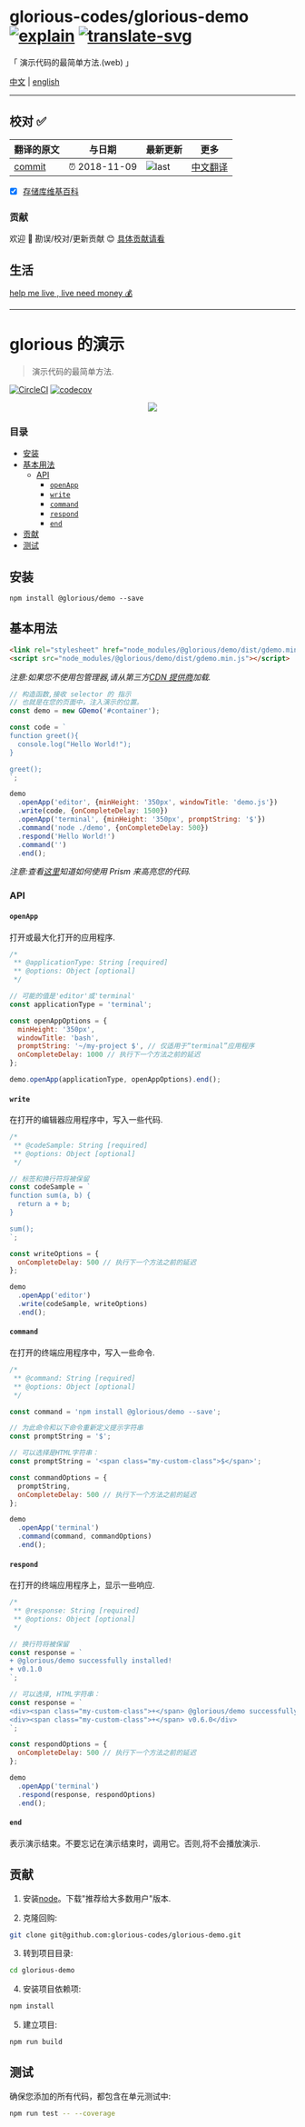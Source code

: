 # glorious-codes/glorious-demo [![explain]][source] [![translate-svg]][translate-list]

<!-- [![size-img]][size] -->

[explain]: http://llever.com/explain.svg
[source]: https://github.com/chinanf-boy/Source-Explain
[translate-svg]: http://llever.com/translate.svg
[translate-list]: https://github.com/chinanf-boy/chinese-translate-list
[size-img]: https://packagephobia.now.sh/badge?p=Name
[size]: https://packagephobia.now.sh/result?p=Name

「 演示代码的最简单方法.(web) 」

[中文](./readme.md) | [english](https://github.com/glorious-codes/glorious-demo)

---

## 校对 ✅

<!-- doc-templite START generated -->
<!-- repo = 'glorious-codes/glorious-demo' -->
<!-- commit = '5d43a5166803eba6fc5525979f6441569793332b' -->
<!-- time = '2018-11-09' -->

| 翻译的原文 | 与日期        | 最新更新 | 更多                       |
| ---------- | ------------- | -------- | -------------------------- |
| [commit]   | ⏰ 2018-11-09 | ![last]  | [中文翻译][translate-list] |

[last]: https://img.shields.io/github/last-commit/glorious-codes/glorious-demo.svg
[commit]: https://github.com/glorious-codes/glorious-demo/tree/5d43a5166803eba6fc5525979f6441569793332b

<!-- doc-templite END generated -->

- [x] [存储库维基百科](https://github.com/chinanf-boy/glorious-demo-zh/wiki)

### 贡献

欢迎 👏 勘误/校对/更新贡献 😊 [具体贡献请看](https://github.com/chinanf-boy/chinese-translate-list#贡献)

## 生活

[help me live , live need money 💰](https://github.com/chinanf-boy/live-need-money)

---

# glorious 的演示

> 演示代码的最简单方法.

[![CircleCI](https://circleci.com/gh/glorious-codes/glorious-demo.svg?style=svg)](https://circleci.com/gh/glorious-codes/glorious-demo)
[![codecov](https://codecov.io/gh/glorious-codes/glorious-demo/branch/master/graph/badge.svg)](https://codecov.io/gh/glorious-codes/glorious-demo)

<p align="center">
  <img src="https://user-images.githubusercontent.com/4738687/44633197-01fa4900-a95e-11e8-9b53-66e9043e2533.gif" />
</p>

### 目录

<!-- START doctoc generated TOC please keep comment here to allow auto update -->
<!-- DON'T EDIT THIS SECTION, INSTEAD RE-RUN doctoc TO UPDATE -->


- [安装](#%E5%AE%89%E8%A3%85)
- [基本用法](#%E5%9F%BA%E6%9C%AC%E7%94%A8%E6%B3%95)
  - [API](#api)
    - [`openApp`](#openapp)
    - [`write`](#write)
    - [`command`](#command)
    - [`respond`](#respond)
    - [`end`](#end)
- [贡献](#%E8%B4%A1%E7%8C%AE)
- [测试](#%E6%B5%8B%E8%AF%95)

<!-- END doctoc generated TOC please keep comment here to allow auto update -->

## 安装

```
npm install @glorious/demo --save
```

## 基本用法

```html
<link rel="stylesheet" href="node_modules/@glorious/demo/dist/gdemo.min.css" />
<script src="node_modules/@glorious/demo/dist/gdemo.min.js"></script>
```

_注意:如果您不使用包管理器,请从第三方[CDN 提供商](https://github.com/chinanf-boy/glorious-demo-zh/wiki/CDN-Providers-zh)加载._

```javascript
// 构造函数,接收 selector 的 指示
// 也就是在您的页面中，注入演示的位置。
const demo = new GDemo('#container');

const code = `
function greet(){
  console.log("Hello World!");
}

greet();
`;

demo
  .openApp('editor', {minHeight: '350px', windowTitle: 'demo.js'})
  .write(code, {onCompleteDelay: 1500})
  .openApp('terminal', {minHeight: '350px', promptString: '$'})
  .command('node ./demo', {onCompleteDelay: 500})
  .respond('Hello World!')
  .command('')
  .end();
```

_注意:查看[这里](https://github.com/chinanf-boy/glorious-demo-zh/wiki/Syntax-highlight-zh)知道如何使用 Prism 来高亮您的代码._

### API

#### `openApp`

打开或最大化打开的应用程序.

```javascript
/*
 ** @applicationType: String [required]
 ** @options: Object [optional]
 */

// 可能的值是'editor'或'terminal'
const applicationType = 'terminal';

const openAppOptions = {
  minHeight: '350px',
  windowTitle: 'bash',
  promptString: '~/my-project $', // 仅适用于“terminal”应用程序
  onCompleteDelay: 1000 // 执行下一个方法之前的延迟
};

demo.openApp(applicationType, openAppOptions).end();
```

#### `write`

在打开的编辑器应用程序中，写入一些代码.

```javascript
/*
 ** @codeSample: String [required]
 ** @options: Object [optional]
 */

// 标签和换行符将被保留
const codeSample = `
function sum(a, b) {
  return a + b;
}

sum();
`;

const writeOptions = {
  onCompleteDelay: 500 // 执行下一个方法之前的延迟
};

demo
  .openApp('editor')
  .write(codeSample, writeOptions)
  .end();
```

#### `command`

在打开的终端应用程序中，写入一些命令.

```javascript
/*
 ** @command: String [required]
 ** @options: Object [optional]
 */

const command = 'npm install @glorious/demo --save';

// 为此命令和以下命令重新定义提示字符串
const promptString = '$';

// 可以选择是HTML字符串：
const promptString = '<span class="my-custom-class">$</span>';

const commandOptions = {
  promptString,
  onCompleteDelay: 500 // 执行下一个方法之前的延迟
};

demo
  .openApp('terminal')
  .command(command, commandOptions)
  .end();
```

#### `respond`

在打开的终端应用程序上，显示一些响应.

```javascript
/*
 ** @response: String [required]
 ** @options: Object [optional]
 */

// 换行符将被保留
const response = `
+ @glorious/demo successfully installed!
+ v0.1.0
`;

// 可以选择, HTML字符串：
const response = `
<div><span class="my-custom-class">+</span> @glorious/demo successfully installed!</div>
<div><span class="my-custom-class">+</span> v0.6.0</div>
`;

const respondOptions = {
  onCompleteDelay: 500 // 执行下一个方法之前的延迟
};

demo
  .openApp('terminal')
  .respond(response, respondOptions)
  .end();
```

#### `end`

表示演示结束。不要忘记在演示结束时，调用它。否则,将不会播放演示.

## 贡献

1.  安装[node](https://nodejs.org/en/)。下载"推荐给大多数用户"版本.

2.  克隆回购:

```bash
git clone git@github.com:glorious-codes/glorious-demo.git
```

3.  转到项目目录:

```bash
cd glorious-demo
```

4.  安装项目依赖项:

```bash
npm install
```

5.  建立项目:

```bash
npm run build
```

## 测试

确保您添加的所有代码，都包含在单元测试中:

```bash
npm run test -- --coverage
```

